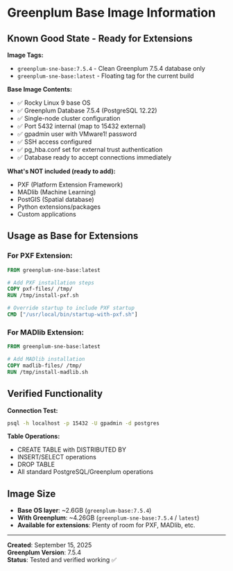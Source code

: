 # Greenplum Base Image Information

## Known Good State - Ready for Extensions

**Image Tags:**
- `greenplum-sne-base:7.5.4` - Clean Greenplum 7.5.4 database only
- `greenplum-sne-base:latest` - Floating tag for the current build

**Base Image Contents:**
- ✅ Rocky Linux 9 base OS
- ✅ Greenplum Database 7.5.4 (PostgreSQL 12.22)
- ✅ Single-node cluster configuration
- ✅ Port 5432 internal (map to 15432 external)
- ✅ gpadmin user with VMware1! password
- ✅ SSH access configured
- ✅ pg_hba.conf set for external trust authentication
- ✅ Database ready to accept connections immediately

**What's NOT included (ready to add):**
- PXF (Platform Extension Framework)
- MADlib (Machine Learning)
- PostGIS (Spatial database)
- Python extensions/packages
- Custom applications

## Usage as Base for Extensions

### For PXF Extension:
```dockerfile
FROM greenplum-sne-base:latest

# Add PXF installation steps
COPY pxf-files/ /tmp/
RUN /tmp/install-pxf.sh

# Override startup to include PXF startup
CMD ["/usr/local/bin/startup-with-pxf.sh"]
```

### For MADlib Extension:
```dockerfile
FROM greenplum-sne-base:latest

# Add MADlib installation
COPY madlib-files/ /tmp/
RUN /tmp/install-madlib.sh
```

## Verified Functionality

**Connection Test:**
```bash
psql -h localhost -p 15432 -U gpadmin -d postgres
```

**Table Operations:**
- CREATE TABLE with DISTRIBUTED BY
- INSERT/SELECT operations
- DROP TABLE
- All standard PostgreSQL/Greenplum operations

## Image Size
- **Base OS layer**: ~2.6GB (`greenplum-base:7.5.4`)
- **With Greenplum**: ~4.26GB (`greenplum-sne-base:7.5.4` / `latest`)
- **Available for extensions**: Plenty of room for PXF, MADlib, etc.

---
**Created**: September 15, 2025  
**Greenplum Version**: 7.5.4  
**Status**: Tested and verified working ✅
